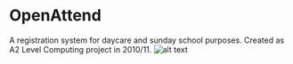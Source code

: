 # OpenAttend
A registration system for daycare and sunday school purposes. Created as A2 Level Computing project in 2010/11.
![alt text](https://www.dropbox.com/s/anemzsp7d8xbjim/OpenAttend.PNG?raw=1)
